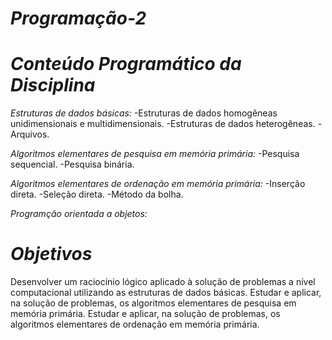 # *Programação-2*

# *Conteúdo Programático da Disciplina*
 
*Estruturas de dados básicas:*
-Estruturas de dados homogêneas unidimensionais e multidimensionais.
-Estruturas de dados heterogêneas.
-Arquivos.

*Algoritmos elementares de pesquisa em memória primária:*
-Pesquisa sequencial.
-Pesquisa binária.

*Algoritmos elementares de ordenação em memória primária:*
-Inserção direta.
-Seleção direta.
-Método da bolha.

*Programção orientada a objetos:*

# *Objetivos*

Desenvolver um raciocínio lógico aplicado à solução de problemas a nível computacional utilizando as estruturas de dados básicas.
Estudar e aplicar, na solução de problemas, os algoritmos elementares de pesquisa em memória primária.
Estudar e aplicar, na solução de problemas, os algoritmos elementares de ordenação em memória primária.
